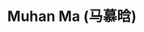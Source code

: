 ---
layout: profile
title: Muhan Ma (马慕晗)
description: 2021-2022 visiting student # Graduate of Imperial College London
img: assets/img/muhan_ma.jpg
redirect:
year: 2022
category: Alumni
email: muhan.ma20@imperial.ac.uk
---